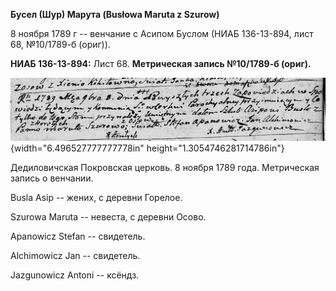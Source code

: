**Бусел (Шур) Марута (Busłowa Maruta z Szurow)**

8 ноября 1789 г -- венчание с Асипом Буслом (НИАБ 136-13-894, лист 68,
№10/1789-б (ориг)).

**НИАБ 136-13-894:** Лист 68. **Метрическая запись №10/1789-б (ориг).**

![](./media/dca4cfcb8d2c318e32239eaef2d05fa407226231.png){width="6.496527777777778in"
height="1.3054746281714786in"}

Дедиловичская Покровская церковь. 8 ноября 1789 года. Метрическая запись
о венчании.

Busla Asip -- жених, с деревни Горелое.

Szurowa Maruta -- невеста, с деревни Осово.

Apanowicz Stefan -- свидетель.

Alchimowicz Jan -- свидетель.

Jazgunowicz Antoni -- ксёндз.
